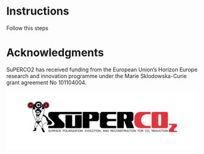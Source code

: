 # Instructions
Follow this steps


# Acknowledgments
SuPERCO2 has received funding from the European Union’s Horizon Europe research and innovation programme under the Marie Sklodowska-Curie grant agreement No 101104004.

![Footer](images/SUPERCO2_SIDE_WEB_TRANSPARENT.png)
